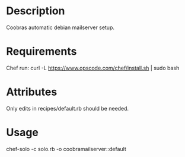 Description
===========

Coobras automatic debian mailserver setup.

Requirements
============
Chef
run: curl -L https://www.opscode.com/chef/install.sh | sudo bash

Attributes
==========
Only edits in recipes/default.rb should be needed.

Usage
=====
chef-solo -c solo.rb -o coobramailserver::default

